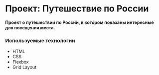 # Проект: Путешествие по России

**Проект о путешествии по России, в котором показаны интересные для посещения места.**

### Используемые технологии
* HTML
* CSS
* Flexbox
* Grid Layout


